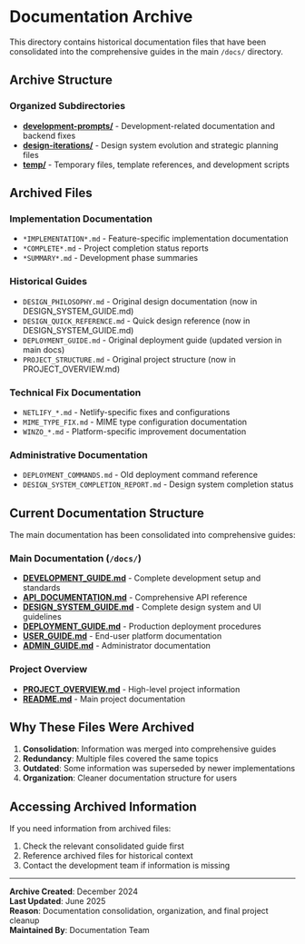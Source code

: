 # Documentation Archive

This directory contains historical documentation files that have been consolidated into the comprehensive guides in the main `/docs/` directory.

## Archive Structure

### Organized Subdirectories
- **[development-prompts/](./development-prompts/)** - Development-related documentation and backend fixes
- **[design-iterations/](./design-iterations/)** - Design system evolution and strategic planning files
- **[temp/](./temp/)** - Temporary files, template references, and development scripts

## Archived Files

### Implementation Documentation
- `*IMPLEMENTATION*.md` - Feature-specific implementation documentation
- `*COMPLETE*.md` - Project completion status reports
- `*SUMMARY*.md` - Development phase summaries

### Historical Guides
- `DESIGN_PHILOSOPHY.md` - Original design documentation (now in DESIGN_SYSTEM_GUIDE.md)
- `DESIGN_QUICK_REFERENCE.md` - Quick design reference (now in DESIGN_SYSTEM_GUIDE.md)
- `DEPLOYMENT_GUIDE.md` - Original deployment guide (updated version in main docs)
- `PROJECT_STRUCTURE.md` - Original project structure (now in PROJECT_OVERVIEW.md)

### Technical Fix Documentation
- `NETLIFY_*.md` - Netlify-specific fixes and configurations
- `MIME_TYPE_FIX.md` - MIME type configuration documentation
- `WINZO_*.md` - Platform-specific improvement documentation

### Administrative Documentation
- `DEPLOYMENT_COMMANDS.md` - Old deployment command reference
- `DESIGN_SYSTEM_COMPLETION_REPORT.md` - Design system completion status

## Current Documentation Structure

The main documentation has been consolidated into comprehensive guides:

### Main Documentation (`/docs/`)
- **[DEVELOPMENT_GUIDE.md](../DEVELOPMENT_GUIDE.md)** - Complete development setup and standards
- **[API_DOCUMENTATION.md](../API_DOCUMENTATION.md)** - Comprehensive API reference
- **[DESIGN_SYSTEM_GUIDE.md](../DESIGN_SYSTEM_GUIDE.md)** - Complete design system and UI guidelines
- **[DEPLOYMENT_GUIDE.md](../DEPLOYMENT_GUIDE.md)** - Production deployment procedures
- **[USER_GUIDE.md](../USER_GUIDE.md)** - End-user platform documentation
- **[ADMIN_GUIDE.md](../ADMIN_GUIDE.md)** - Administrator documentation

### Project Overview
- **[PROJECT_OVERVIEW.md](../../PROJECT_OVERVIEW.md)** - High-level project information
- **[README.md](../../README.md)** - Main project documentation

## Why These Files Were Archived

1. **Consolidation**: Information was merged into comprehensive guides
2. **Redundancy**: Multiple files covered the same topics
3. **Outdated**: Some information was superseded by newer implementations
4. **Organization**: Cleaner documentation structure for users

## Accessing Archived Information

If you need information from archived files:
1. Check the relevant consolidated guide first
2. Reference archived files for historical context
3. Contact the development team if information is missing

---

**Archive Created**: December 2024  
**Last Updated**: June 2025  
**Reason**: Documentation consolidation, organization, and final project cleanup  
**Maintained By**: Documentation Team